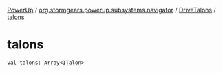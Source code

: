 [PowerUp](../../index.md) / [org.stormgears.powerup.subsystems.navigator](../index.md) / [DriveTalons](index.md) / [talons](./talons.md)

# talons

`val talons: `[`Array`](https://kotlinlang.org/api/latest/jvm/stdlib/kotlin/-array/index.html)`<`[`ITalon`](../../org.stormgears.utils.talons/-i-talon/index.md)`>`